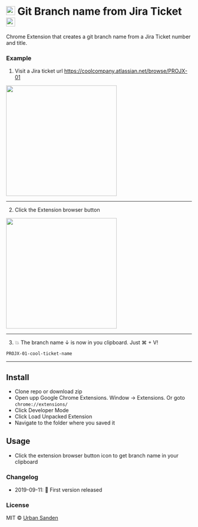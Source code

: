 <h1>
<img src="https://cdn.svgporn.com/logos/git-icon.svg" width="24">
Git Branch name from Jira Ticket
<img src="https://cdn.svgporn.com/logos/jira.svg" width="24">
</h1>

Chrome Extension that creates a git branch name from a Jira Ticket number and title.

### Example

1. Visit a Jira ticket url https://coolcompany.atlassian.net/browse/PROJX-01

<img width="300" src="https://res.cloudinary.com/urre/image/upload/v1568231456/screenshots/lguwswuwq3xwdin7udbc.png">

***

2. Click the Extension browser button

<img width="300" src="https://res.cloudinary.com/urre/image/upload/v1568231381/screenshots/j33llws1axqs8iwejqif.png">

***

3. 💥 The branch name ↓ is now in you clipboard. Just ⌘ + V!

```
PROJX-01-cool-ticket-name
```

---

## Install

+ Clone repo or download zip
+ Open upp Google Chrome Extensions. Window → Extensions. Or goto `chrome://extensions/`
+ Click Developer Mode
+ Click Load Unpacked Extension
+ Navigate to the folder where you saved it

## Usage
+ Click the extension browser button icon to get branch name in your clipboard

### Changelog
+ 2019-09-11: 🎉 First version released

### License

MIT © [Urban Sanden](https://twitter.com/urre)
